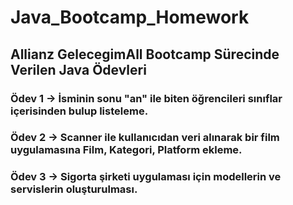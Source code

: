 # Java_Bootcamp_Homework

## Allianz GelecegimAll Bootcamp Sürecinde Verilen Java Ödevleri

### Ödev 1 -> İsminin sonu "an" ile biten öğrencileri sınıflar içerisinden bulup listeleme.

### Ödev 2 -> Scanner ile kullanıcıdan veri alınarak bir film uygulamasına Film, Kategori, Platform ekleme.

### Ödev 3 -> Sigorta şirketi uygulaması için modellerin ve servislerin oluşturulması.
